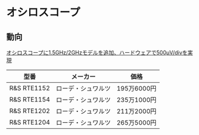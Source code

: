 # オシロスコープ


## 動向
[オシロスコープに1.5GHz/2GHzモデルを追加、ハードウェアで500μV/divを実現](http://ednjapan.com/edn/articles/1504/30/news072.html)


| 型番　 | メーカー |価格| 
| -- | -- | -- | 
| R&S RTE1152 |ローデ・シュワルツ | 195万6000円 |
| R&S RTE1154 |ローデ・シュワルツ | 235万1000円 |
| R&S RTE1202 |ローデ・シュワルツ | 211万2000円 |
| R&S RTE1204 |ローデ・シュワルツ | 265万5000円 |
